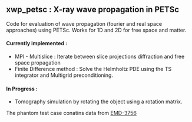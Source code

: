 ## xwp_petsc : X-ray wave propagation in PETSc
Code for evaluation of wave propagation (fourier and real space approaches) using PETSc. Works for 1D and 2D for free space and matter.

#### Currently implemented  :
- MPI - Multislice : Iterate between slice projections diffraction and free space propagation
- Finite Difference method : Solve the Helmholtz PDE using the TS integrator and Multigrid preconditioning.

#### In Progress :
- Tomography simulation by rotating the object using a rotation matrix.

The phantom test case conatins data from [EMD-3756](https://www.emdataresource.org/EMD-3756)
